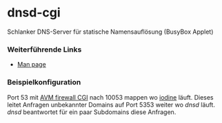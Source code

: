 # dnsd-cgi

Schlanker DNS-Server für statische Namensauflösung (BusyBox Applet)

### Weiterführende Links

-   [Man
    page](http://www.busybox.net/downloads/BusyBox.html#dnsd)

### Beispielkonfiguration

Port 53 mit [AVM firewall CGI](avm-firewall.md) nach 10053
mappen wo [iodine](iodine.md) läuft. Dieses leitet Anfragen
unbekannter Domains auf Port 5353 weiter wo *dnsd* läuft. *dnsd*
beantwortet für ein paar Subdomains diese Anfragen.

